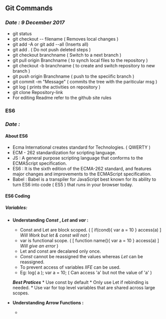 
## Git Commands

### _Date : 9 December 2017_ 

* git status
* git checkout  -- filename ( Removes local changes )
* git add -A or git add --all (Inserts all)
* git add . ( Do not push deleted steps )
* git checkout branchname ( Switch to a next branch )
* git pull origin Branchname ( to synch local files to the repository ) 
* git checkout -b branchname ( to create and switch repository to  new branch )
* git push origin Branchname ( push to the speciific branch )
* git commit -m "Message" ( commits the tree with the pariticular msg )
* git log ( prints the activities on repository )
* git clone Repository-link
* For editing Readme refer to the github site rules

### ES6

### _Date :_

#### About ES6

* Ecma International creates standard for Technologies. ( QWERTY )
* ECM - 262 standardization for scripting language.
* JS : A general purpose scripting language that conforms to the ECMAScript specification.
* ES6 : It is the sixth edition of the ECMA-262 standard, and features major changes and improvements to the ECMAScript specification.
* Babel : Babel is a transpiler for JavaScript best known for its ability to turn ES6 into code ( ES5 ) that runs in your browser today.

#### ES6 Coding

##### Variables:

* **Understanding _Const_ , _Let_ and _var_ :**

	* Const and Let are block scoped. ( [ if(cond){ var a = 10 } access(a) ] _Will Work but let & const will not_ )
	* var is functional scope. ( [ function name(){ var a = 10 } access(a) ] _Will give an error_ )
	* Let and const are decalared only once.
	* _Const_ cannot be reassigned the values whereas _Let_ can be reassigned.
	* To prevent access of variables _IIFE_ can be used.
	* Eg: log( a ); var a = 10; ( Can access 'a' but not the value of 'a' )
	
	**_Best Pratices_**
		* Use const by default
		* Only use Let if rebinding is needed.
		* Use var for top level variables that are shared across large scopes.
		
* **Understanding Arrow Functions :**

	*
